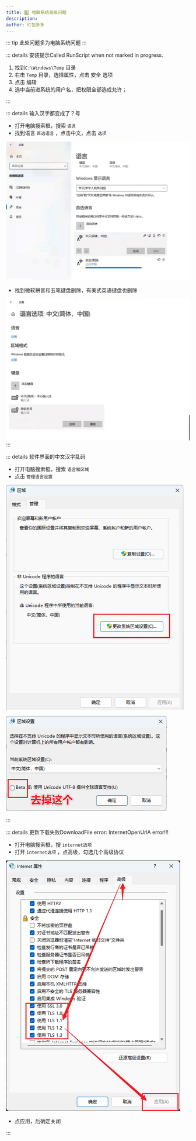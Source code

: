 ```yaml
---
title: 6️⃣ 电脑系统高级问题
description: 
author: 红包多多
---
```

::: tip
此处问题多为电脑系统问题
:::

::: details 安装提示Called RunScript when not marked in progress.
1. 找到`C:\Windows\Temp` 目录
2. 右击 `Temp` 目录，选择属性，点击 <kbd>安全</kbd> 选项
3. 点击  <kbd>编辑</kbd> 
4. 选中当前进系统的用户名，把权限全部选成允许；

:::

::: details 输入汉字都变成了？号

- 打开电脑搜索框，搜索 `语言`
- 找到语言 `首选语言` ，点击中文，点击 `选项` 

![](/images/hbdd/faq_yuyan1.png)

- 找到微软拼音和五笔键盘删除，有美式英语键盘也删除

![](/images/hbdd/faq_yuyan2.png)
:::

::: details 软件界面的中文汉字乱码
- 打开电脑搜索框，搜索 `语言和区域`
- 点击 `管理语言设置`

![](/images/hbdd/unicode2.png)

![](/images/hbdd/unicode3.png)

:::

::: details 更新下载失败DownloadFile error: InternetOpenUrlA error!!!

- 打开电脑搜索框，搜 `internet选项`
- 打开 `internet选项` ，点高级，勾选几个高级协议

![](/images/hbdd/faq_internet.png)

- 点应用，后确定关闭

:::